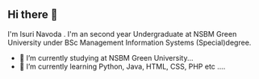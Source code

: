 ## Hi there 👋
I'm Isuri Navoda . I'm an second year Undergraduate at NSBM Green University under BSc Management Information Systems (Special)degree.
- 🔭 I’m currently studying at NSBM Green University...
- 🌱 I’m currently learning Python, Java, HTML, CSS, PHP etc ....


<!--
**IsuriNavo/IsuriNavo** is a ✨ _special_ ✨ repository because its `README.md` (this file) appears on your GitHub profile.

Here are some ideas to get you started:

- 🔭 I’m currently working on ...
- 🌱 I’m currently learning ...
- 👯 I’m looking to collaborate on ...
- 🤔 I’m looking for help with ...
- 💬 Ask me about ...
- 📫 How to reach me: ...
- 😄 Pronouns: ...
- ⚡ Fun fact: ...
-->
